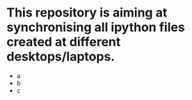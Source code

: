 # This repository is aiming at synchronising all ipython files created at different desktops/laptops.
* a
* b
* c
